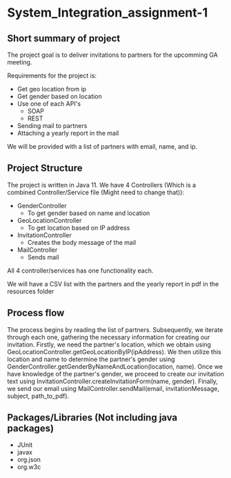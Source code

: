 # System_Integration_assignment-1
## Short summary of project
The project goal is to deliver invitations to partners for the upcomming GA meeting. 

Requirements for the project is:
* Get geo location from ip
* Get gender based on location
* Use one of each API's
    * SOAP
    * REST
* Sending mail to partners
* Attaching a yearly report in the mail

We will be provided with a list of partners with email, name, and ip.

## Project Structure
The project is written in Java 11. 
We have 4 Controllers (Which is a combined Controller/Service file (Might need to change that)):
* GenderController
    * To get gender based on name and location
* GeoLocationController
    * To get location based on IP address 
* InvitationController
    * Creates the body message of the mail
* MailController
    * Sends mail

All 4 controller/services has one functionality each.

We will have a CSV list with the partners and the yearly report in pdf in the resources folder

## Process flow
The process begins by reading the list of partners. Subsequently, we iterate through each one, gathering the necessary information for creating our invitation. Firstly, we need the partner's location, which we obtain using GeoLocationController.getGeoLocationByIP(ipAddress). We then utilize this location and name to determine the partner's gender using GenderController.getGenderByNameAndLocation(location, name).
Once we have knowledge of the partner's gender, we proceed to create our invitation text using InvitationController.createInvitationForm(name, gender). Finally, we send our email using MailController.sendMail(email, invitationMessage, subject, path_to_pdf).

## Packages/Libraries (Not including java packages)
* JUnit
* javax
* org.json
* org.w3c
